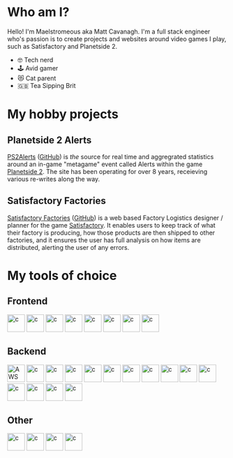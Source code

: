# Who am I?
Hello! I'm Maelstromeous aka Matt Cavanagh. I'm a full stack engineer who's passion is to create projects and websites around video games I play, such as Satisfactory and Planetside 2.

- 🤓 Tech nerd 
- 🕹️ Avid gamer
- 😻 Cat parent
- 🇬🇧 Tea Sipping Brit

# My hobby projects

## Planetside 2 Alerts
[PS2Alerts](https://ps2alerts.com) ([GitHub](https://github.com/ps2alerts/website)) is _the_ source for real time and aggregrated statistics around an in-game "metagame" event called Alerts within the game [Planetside 2](https://www.planetside2.com/what-is-ps2). The site has been operating for over 8 years, receieving various re-writes along the way.

## Satisfactory Factories
[Satisfactory Factories](https://satisfactory-factories.app) ([GitHub](https://github.com/satisfactory-factories/application)) is a web based Factory Logistics designer / planner for the game [Satisfactory](https://www.satisfactorygame.com/). It enables users to keep track of what their factory is producing, how those products are then shipped to other factories, and it ensures the user has full analysis on how items are distributed, alerting the user of any errors.

# My tools of choice

## Frontend
<p align="left">
  <img src="https://icon.icepanel.io/Technology/svg/TypeScript.svg" alt="c" width="40" height="40"/>
  <img src="https://icon.icepanel.io/Technology/svg/Vue.js.svg" alt="c" width="40" height="40"/>
  <img src="https://icon.icepanel.io/Technology/svg/Sass.svg" alt="c" width="40" height="40"/>
  <img src="https://icon.icepanel.io/Technology/svg/Jest.svg" alt="c" width="40" height="40"/>
  <img src="https://icon.icepanel.io/Technology/svg/Nuxt-JS.svg" alt="c" width="40" height="40"/>
  <img src="https://icon.icepanel.io/Technology/svg/Tailwind-CSS.svg" alt="c" width="40" height="40"/>
  <img src="https://icon.icepanel.io/Technology/svg/Vite.js.svg" alt="c" width="40" height="40"/>
  <img src="https://icon.icepanel.io/Technology/svg/Veutify.svg" alt="c" width="40" height="40"/>

</p>

## Backend
<p align="left">
  <img src="https://icon.icepanel.io/Technology/png-shadow-512/AWS.png" alt="AWS" width="40" height="40" />
  <img src="https://icon.icepanel.io/Technology/svg/Cloudflare.svg" alt="c" width="40" height="40"/>
  <img src="https://icon.icepanel.io/Technology/svg/Docker.svg" alt="c" width="40" height="40"/>
  <img src="https://icon.icepanel.io/Technology/svg/Grafana.svg" alt="c" width="40" height="40"/>
  <img src="https://icon.icepanel.io/Technology/svg/Kibana.svg" alt="c" width="40" height="40"/>
  <img src="https://icon.icepanel.io/Technology/svg/Kubernetes.svg" alt="c" width="40" height="40"/>
  <img src="https://icon.icepanel.io/Technology/svg/Prometheus.svg" alt="c" width="40" height="40"/>
  <img src="https://icon.icepanel.io/Technology/svg/MongoDB.svg" alt="c" width="40" height="40"/>
  <img src="https://icon.icepanel.io/Technology/svg/Nest.js.svg" alt="c" width="40" height="40"/>
  <img src="https://icon.icepanel.io/Technology/svg/NGINX.svg" alt="c" width="40" height="40"/>
  <img src="https://icon.icepanel.io/Technology/svg/Node.js.svg" alt="c" width="40" height="40"/>
  <img src="https://icon.icepanel.io/Technology/svg/RabbitMQ.svg" alt="c" width="40" height="40"/>
  <img src="https://icon.icepanel.io/Technology/svg/Redis.svg" alt="c" width="40" height="40"/>
  <img src="https://icon.icepanel.io/Technology/svg/HashiCorp-Terraform.svg" alt="c" width="40" height="40"/> 
  <img src="https://icon.icepanel.io/Technology/png-shadow-512/Vercel.png" alt="c" width="40" height="40"/>
</p>

## Other
<p align="left">
  <img src="https://icon.icepanel.io/Technology/svg/Arch-Linux.svg" alt="c" width="40" height="40"/>
  <img src="https://icon.icepanel.io/Technology/svg/Homebrew.svg" alt="c" width="40" height="40"/>
  <img src="https://icon.icepanel.io/Technology/svg/PhpStorm.svg" alt="c" width="40" height="40"/>
  <img src="https://icon.icepanel.io/Technology/svg/Raspberry-Pi.svg" alt="c" width="40" height="40"/>
</p>
